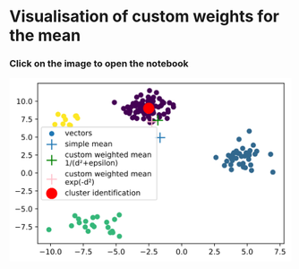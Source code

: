 # Visualisation of custom weights for the mean

### Click on the image to open the notebook
[![](out)](notebook.ipynb)
